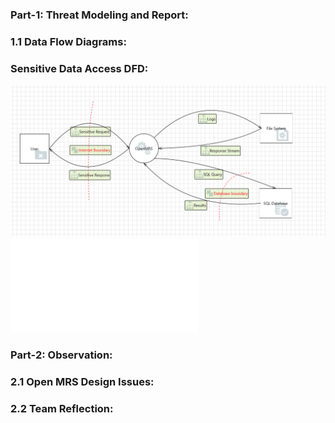 ### Part-1: Threat Modeling and Report:
### 1.1 Data Flow Diagrams:
### Sensitive Data Access DFD:
![Sensitive Data Access](/DataFlow/SensitiveDataFlow.png)
![Sensitive Data Access Threat Model Report](/DataFlow/SensitiveDataAccessDFD.htm)

### Part-2: Observation:

### 2.1 Open MRS Design Issues:

### 2.2 Team Reflection:

